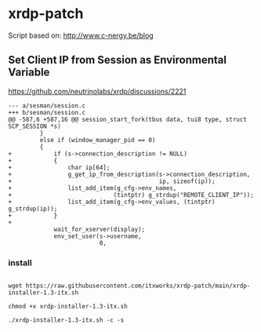 # xrdp-patch

Script based on:
http://www.c-nergy.be/blog

## Set Client IP from Session as Environmental Variable

https://github.com/neutrinolabs/xrdp/discussions/2221

```
--- a/sesman/session.c
+++ b/sesman/session.c
@@ -587,6 +587,16 @@ session_start_fork(tbus data, tui8 type, struct SCP_SESSION *s)
         }
         else if (window_manager_pid == 0)
         {
+            if (s->connection_description != NULL)
+            {
+                char ip[64];
+                g_get_ip_from_description(s->connection_description,
+                                          ip, sizeof(ip));
+                list_add_item(g_cfg->env_names,
+                             (tintptr) g_strdup("REMOTE_CLIENT_IP"));
+                list_add_item(g_cfg->env_values, (tintptr) g_strdup(ip));
+            }
+
             wait_for_xserver(display);
             env_set_user(s->username,
                          0,
```

### install

``` 

wget https://raw.githubusercontent.com/itxworks/xrdp-patch/main/xrdp-installer-1.3-itx.sh

chmod +x xrdp-installer-1.3-itx.sh

./xrdp-installer-1.3-itx.sh -c -s


```
